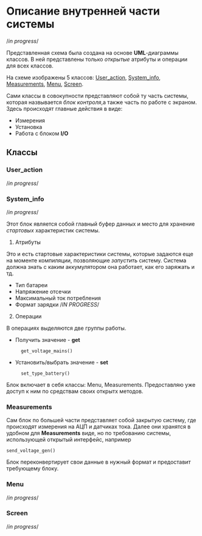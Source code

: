 # Описание внутренней части системы #

/*in progress*/

Представленная схема была создана на основе **UML**-диаграммы классов. В ней представлены только *открытые* атрибуты и операции для всех классов.

На схеме изображены 5 классов: [User_action](#USER_ACTION), [System_info](#SYSTEM_INFO), [Measurements](#MEASUREMENTS), 
[Menu](#MENU), [Screen](#SCREEN). 

Сами классы в совокупности представляют собой ту часть системы, которая назвывается *блок контроля*,а также	 часть по работе с экраном.
Здесь происходят главные действия в виде: 

* Измерения 
* Установка
* Работа с блоком **I/O**

## Классы ##


### <a name="USER_ACTION">User_action</a> ###

/*in progress*/

### <a name="SYSTEM_INFO">System_info</a> ###

/*in progress*/

Этот блок является собой главный буфер данных и место для хранение *стартовых* характеристик системы.

1. Атрибуты

Это и есть стартовые характеристики системы, которые задаются еще на моменте компиляции, позволяющие *запустить* систему. Система должна знать 	с каким аккумулятором она работает, как его заряжать и тд.

* Тип батареи
* Напряжение отсечки 
* Максимальный ток потребления
* Формат зарядки
/*IN PROGRESS*/

2. Операции


В операциях выделяются две группы работы.	

* Получить значение - **get**

		get_voltage_mains()

* Установить/выбрать значение - **set**

		set_type_battery()

Блок включает в себя классы: Menu, Measurements. Предоставляю уже доступ к ним по средствам своих открытх методов. 




### <a name="MEASUREMENTS">Measurements</a> ###

Сам блок по большей части представляет собой закрытую систему, где происходят измерения на АЦП и датчиках тока. Далее они хранятся в удобном для **Measurements** виде, но по требованию системы, использующей открытый интерфейс, например

	send_voltage_gen()

Блок переконвертирует свои данные в нужный формат и предоставит требующему блоку. 

### <a name="MENU">Menu</a> ###

/*in progress*/

### <a name="SCREEN">Screen</a> ###

/*in progress*/
